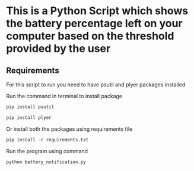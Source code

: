 # This is a Python Script which shows the battery percentage left on your computer based on the threshold provided by the user

## Requirements

For this script to run you need to have psutil and plyer packages installed

Run the command in terminal to install package

```python
pip install psutil
```

```python
pip install plyer
```

Or install both the packages using requirements file

```python
pip install -r requirements.txt
```


Run the program using command

``` python
python battery_notification.py
```

